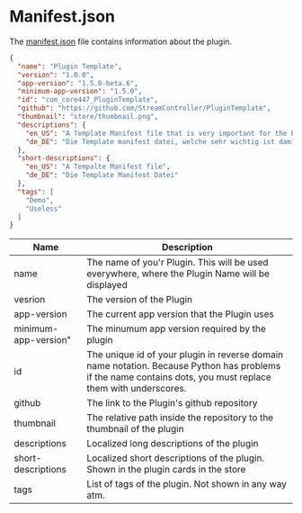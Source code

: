 # Manifest.json

The [manifest.json](manifest_json.md) file contains information about the plugin.

```json title="manifest.json"
{
  "name": "Plugin Template",
  "version": "1.0.0",
  "app-version": "1.5.0-beta.6",
  "minimum-app-version": "1.5.0",
  "id": "com_core447_PluginTemplate",
  "github": "https://github.com/StreamController/PluginTemplate",
  "thumbnail": "store/thumbnail.png",
  "descriptions": {
    "en_US": "A Template Manifest file that is very important for the Plugin to load",
    "de_DE": "Die Template manifest datei, welche sehr wichtig ist damit das Plugin laden kann"
  },
  "short-descriptions": {
    "en_US": "A Tempalte Manifest file",
    "de_DE": "Die Template Manifest Datei"
  },
  "tags": [
    "Demo",
    "Useless"
  ]
}
```

|Name| Description                                                                                                                                                 |
|---|-------------------------------------------------------------------------------------------------------------------------------------------------------------|
|name| The name of you'r Plugin. This will be used everywhere, where the Plugin Name will be displayed                                                             |
|vesrion| The version of the Plugin                                                                                                                                   |
|app-version| The current app version that the Plugin uses                                                                                                                |
|minimum-app-version"|The minumum app version required by the plugin|
|id| The unique id of your plugin in reverse domain name notation. Because Python has problems if the name contains dots, you must replace them with underscores. |
|github| The link to the Plugin's github repository                                                                                                                  |
|thumbnail|The relative path inside the repository to the thumbnail of the plugin|
|descriptions|Localized long descriptions of the plugin|
|short-descriptions|Localized short descriptions of the plugin. Shown in the plugin cards in the store|
|tags|List of tags of the plugin. Not shown in any way atm.|